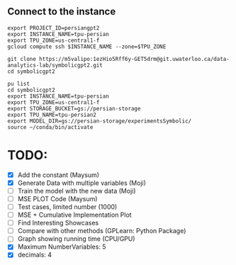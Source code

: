 ## Connect to the instance
```
export PROJECT_ID=persiangpt2
export INSTANCE_NAME=tpu-persian
export TPU_ZONE=us-central1-f
gcloud compute ssh $INSTANCE_NAME --zone=$TPU_ZONE
```

```
git clone https://m5valipo:1ezHio5Rff6y-GET5drm@git.uwaterloo.ca/data-analytics-lab/symbolicgpt2.git
cd symbolicgpt2
```

```
pu list
cd symbolicgpt2
export INSTANCE_NAME=tpu-persian
export TPU_ZONE=us-central1-f
export STORAGE_BUCKET=gs://persian-storage
export TPU_NAME=tpu-persian2
export MODEL_DIR=gs://persian-storage/experimentsSymbolic/
source ~/conda/bin/activate
```

# TODO: 
- [x] Add the constant (Maysum)
- [x] Generate Data with multiple variables (Moji)
- [ ] Train the model with the new data (Moji)
- [ ] MSE PLOT Code (Maysum)
- [ ] Test cases, limited number (1000)
- [ ] MSE + Cumulative Implementation Plot
- [ ] Find Interesting Showcases
- [ ] Compare with other methods (GPLearn: Python Package)
- [ ] Graph showing running time (CPU/GPU)
- [x] Maximum NumberVariables: 5
- [x] decimals: 4